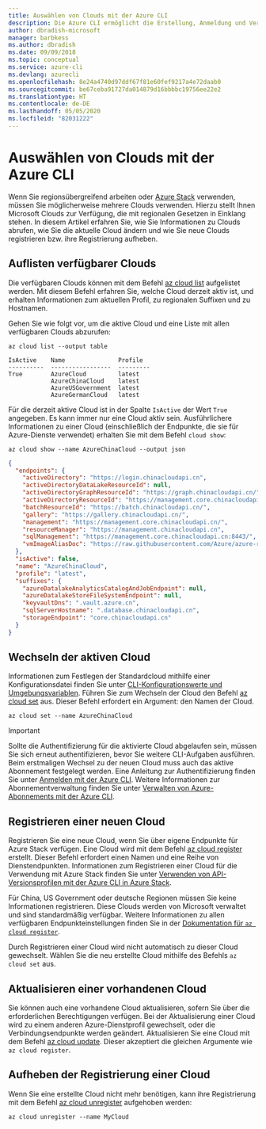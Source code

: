 ```yaml
---
title: Auswählen von Clouds mit der Azure CLI
description: Die Azure CLI ermöglicht die Erstellung, Anmeldung und Verwaltung von bzw. bei mehreren Clouds.
author: dbradish-microsoft
manager: barbkess
ms.author: dbradish
ms.date: 09/09/2018
ms.topic: conceptual
ms.service: azure-cli
ms.devlang: azurecli
ms.openlocfilehash: 8e24a4740d97ddf67f81e60fef9217a4e72daab0
ms.sourcegitcommit: be67ceba91727da014879d16bbbbc19756ee22e2
ms.translationtype: HT
ms.contentlocale: de-DE
ms.lasthandoff: 05/05/2020
ms.locfileid: "82031222"
---
```

# <a name="select-clouds-with-the-azure-cli"></a>Auswählen von Clouds mit der Azure CLI

Wenn Sie regionsübergreifend arbeiten oder [Azure Stack](https://docs.microsoft.com/azure/azure-stack/user/) verwenden, müssen Sie möglicherweise mehrere Clouds verwenden. Hierzu stellt Ihnen Microsoft Clouds zur Verfügung, die mit regionalen Gesetzen in Einklang stehen. In diesem Artikel erfahren Sie, wie Sie Informationen zu Clouds abrufen, wie Sie die aktuelle Cloud ändern und wie Sie neue Clouds registrieren bzw. ihre Registrierung aufheben.

## <a name="list-available-clouds"></a>Auflisten verfügbarer Clouds

Die verfügbaren Clouds können mit dem Befehl [az cloud list](/cli/azure/cloud#az-cloud-list) aufgelistet werden. Mit diesem Befehl erfahren Sie, welche Cloud derzeit aktiv ist, und erhalten Informationen zum aktuellen Profil, zu regionalen Suffixen und zu Hostnamen.

Gehen Sie wie folgt vor, um die aktive Cloud und eine Liste mit allen verfügbaren Clouds abzurufen:

```azurecli-interactive
az cloud list --output table
```

```output
IsActive    Name               Profile
----------  -----------------  ---------
True        AzureCloud         latest
            AzureChinaCloud    latest
            AzureUSGovernment  latest
            AzureGermanCloud   latest
```

Für die derzeit aktive Cloud ist in der Spalte `IsActive` der Wert `True` angegeben. Es kann immer nur eine Cloud aktiv sein. Ausführlichere Informationen zu einer Cloud (einschließlich der Endpunkte, die sie für Azure-Dienste verwendet) erhalten Sie mit dem Befehl `cloud show`:

```azurecli-interactive
az cloud show --name AzureChinaCloud --output json
```

```json
{
  "endpoints": {
    "activeDirectory": "https://login.chinacloudapi.cn",
    "activeDirectoryDataLakeResourceId": null,
    "activeDirectoryGraphResourceId": "https://graph.chinacloudapi.cn/",
    "activeDirectoryResourceId": "https://management.core.chinacloudapi.cn/",
    "batchResourceId": "https://batch.chinacloudapi.cn/",
    "gallery": "https://gallery.chinacloudapi.cn/",
    "management": "https://management.core.chinacloudapi.cn/",
    "resourceManager": "https://management.chinacloudapi.cn",
    "sqlManagement": "https://management.core.chinacloudapi.cn:8443/",
    "vmImageAliasDoc": "https://raw.githubusercontent.com/Azure/azure-rest-api-specs/master/arm-compute/quickstart-templates/aliases.json"
  },
  "isActive": false,
  "name": "AzureChinaCloud",
  "profile": "latest",
  "suffixes": {
    "azureDatalakeAnalyticsCatalogAndJobEndpoint": null,
    "azureDatalakeStoreFileSystemEndpoint": null,
    "keyvaultDns": ".vault.azure.cn",
    "sqlServerHostname": ".database.chinacloudapi.cn",
    "storageEndpoint": "core.chinacloudapi.cn"
  }
}
```

## <a name="switch-the-active-cloud"></a>Wechseln der aktiven Cloud

Informationen zum Festlegen der Standardcloud mithilfe einer Konfigurationsdatei finden Sie unter [CLI-Konfigurationswerte und Umgebungsvariablen](/cli/azure/azure-cli-configuration?view=azure-cli-latest#cli-configuration-values-and-environment-variables).  Führen Sie zum Wechseln der Cloud den Befehl [az cloud set](/cli/azure/cloud#az-cloud-set) aus. Dieser Befehl erfordert ein Argument: den Namen der Cloud.

```azurecli-interactive
az cloud set --name AzureChinaCloud
```

> [!IMPORTANT]
> Sollte die Authentifizierung für die aktivierte Cloud abgelaufen sein, müssen Sie sich erneut authentifizieren, bevor Sie weitere CLI-Aufgaben ausführen. Beim erstmaligen Wechsel zu der neuen Cloud muss auch das aktive Abonnement festgelegt werden.
> Eine Anleitung zur Authentifizierung finden Sie unter [Anmelden mit der Azure CLI](authenticate-azure-cli.md). Weitere Informationen zur Abonnementverwaltung finden Sie unter [Verwalten von Azure-Abonnements mit der Azure CLI](manage-azure-subscriptions-azure-cli.md).

## <a name="register-a-new-cloud"></a>Registrieren einer neuen Cloud

Registrieren Sie eine neue Cloud, wenn Sie über eigene Endpunkte für Azure Stack verfügen. Eine Cloud wird mit dem Befehl [az cloud register](/cli/azure/cloud#az-cloud-register) erstellt. Dieser Befehl erfordert einen Namen und eine Reihe von Dienstendpunkten. Informationen zum Registrieren einer Cloud für die Verwendung mit Azure Stack finden Sie unter [Verwenden von API-Versionsprofilen mit der Azure CLI in Azure Stack](/azure/azure-stack/user/azure-stack-version-profiles-azurecli2#connect-to-azure-stack).

Für China, US Government oder deutsche Regionen müssen Sie keine Informationen registrieren. Diese Clouds werden von Microsoft verwaltet und sind standardmäßig verfügbar.  Weitere Informationen zu allen verfügbaren Endpunkteinstellungen finden Sie in der [Dokumentation für `az cloud register`](/cli/azure/cloud#az-cloud-register).

Durch Registrieren einer Cloud wird nicht automatisch zu dieser Cloud gewechselt. Wählen Sie die neu erstellte Cloud mithilfe des Befehls `az cloud set` aus.

## <a name="update-an-existing-cloud"></a>Aktualisieren einer vorhandenen Cloud

Sie können auch eine vorhandene Cloud aktualisieren, sofern Sie über die erforderlichen Berechtigungen verfügen. Bei der Aktualisierung einer Cloud wird zu einem anderen Azure-Dienstprofil gewechselt, oder die Verbindungsendpunkte werden geändert.
Aktualisieren Sie eine Cloud mit dem Befehl [az cloud update](/cli/azure/cloud#az-cloud-update). Dieser akzeptiert die gleichen Argumente wie `az cloud register`.

## <a name="unregister-a-cloud"></a>Aufheben der Registrierung einer Cloud

Wenn Sie eine erstellte Cloud nicht mehr benötigen, kann ihre Registrierung mit dem Befehl [az cloud unregister](/cli/azure/cloud#az-cloud-unregister) aufgehoben werden:

```azurecli-interactive
az cloud unregister --name MyCloud
```
